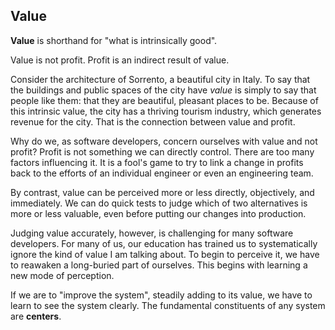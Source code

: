 
## Value

**Value** is shorthand for "what is intrinsically good".

Value is not profit. Profit is an indirect result of value.

Consider the architecture of Sorrento, a beautiful city in Italy. To say that the buildings and public spaces of the city have *value* is simply to say that people like them: that they are beautiful, pleasant places to be. Because of this intrinsic value, the city has a thriving tourism industry, which generates revenue for the city. That is the connection between value and profit.

Why do we, as software developers, concern ourselves with value and not profit? Profit is not something we can directly control. There are too many factors influencing it. It is a fool's game to try to link a change in profits back to the efforts of an individual engineer or even an engineering team.

By contrast, value can be perceived more or less directly, objectively, and immediately. We can do quick tests to judge which of two alternatives is more or less valuable, even before putting our changes into production.

Judging value accurately, however, is challenging for many software developers. For many of us, our education has trained us to systematically ignore the kind of value I am talking about. To begin to perceive it, we have to reawaken a long-buried part of ourselves. This begins with learning a new mode of perception.

If we are to "improve the system", steadily adding to its value, we have to learn to see the system clearly. The fundamental constituents of any system are **centers**.
